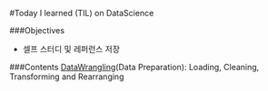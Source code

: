 #Today I learned (TIL) on DataScience 

###Objectives
- 셀프 스터디 및 레퍼런스 저장

###Contents
[DataWrangling](https://github.com/h3imdallr/TIL-datascience/blob/master/DataWragling.ipynb)(Data Preparation): Loading, Cleaning, Transforming and Rearranging 
